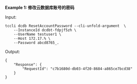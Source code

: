 **Example 1: 修改云数据库账号的密码**



Input: 

```
tccli dcdb ResetAccountPassword --cli-unfold-argument  \
    --InstanceId dcdbt-fdpjf5zh \
    --UserName testuser1 \
    --Host 172.17.% \
    --Password abcd8765_.
```

Output: 
```
{
    "Response": {
        "RequestId": "c7b1680d-db03-4f20-8684-a865ce7bcd38"
    }
}
```

